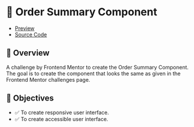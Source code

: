 # 🚀 Order Summary Component

- [Preview](https://arsalanansariofficial.github.io/order-summary-component)
- [Source Code](https://github.com/arsalanansariofficial/order-summary-component.git)

## 📌 Overview

A challenge by Frontend Mentor to create the Order Summary Component. The goal is to create the component that looks the same as given in the Frontend Mentor challenges page.

## 🎯 Objectives

- ✅ To create responsive user interface.
- ✅ To create accessible user interface.

